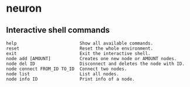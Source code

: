 # neuron


## Interactive shell commands

    help                        Show all available commands.
    reset                       Reset the whole environment.
    exit                        Exit the interactive shell.
    node add [AMOUNT]           Creates one new node or AMOUNT nodes.
    node del ID                 Disconnect and deletes the node with ID.
    node connect FROM_ID TO_ID  Connect two nodes.
    node list                   List all nodes.
    node info ID                Print info of a node.
